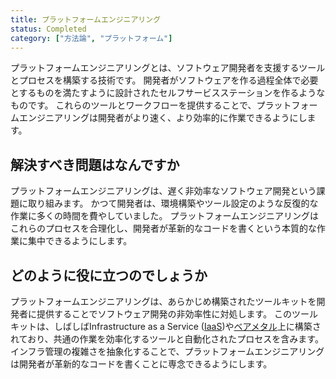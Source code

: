 ```yaml
---
title: プラットフォームエンジニアリング
status: Completed
category: ["方法論", "プラットフォーム"]
---
```


プラットフォームエンジニアリングとは、ソフトウェア開発者を支援するツールとプロセスを構築する技術です。
開発者がソフトウェアを作る過程全体で必要とするものを満たすように設計されたセルフサービスステーションを作るようなものです。
これらのツールとワークフローを提供することで、プラットフォームエンジニアリングは開発者がより速く、より効率的に作業できるようにします。

## 解決すべき問題はなんですか

プラットフォームエンジニアリングは、遅く非効率なソフトウェア開発という課題に取り組みます。
かつて開発者は、環境構築やツール設定のような反復的な作業に多くの時間を費やしていました。
プラットフォームエンジニアリングはこれらのプロセスを合理化し、開発者が革新的なコードを書くという本質的な作業に集中できるようにします。

## どのように役に立つのでしょうか

プラットフォームエンジニアリングは、あらかじめ構築されたツールキットを開発者に提供することでソフトウェア開発の非効率性に対処します。
このツールキットは、しばしばInfrastructure as a Service ([IaaS](/ja/infrastructure-as-a-service/))や[ベアメタル](/ja/bare-metal-machine/)上に構築されており、共通の作業を効率化するツールと自動化されたプロセスを含みます。
インフラ管理の複雑さを抽象化することで、プラットフォームエンジニアリングは開発者が革新的なコードを書くことに専念できるようにします。
